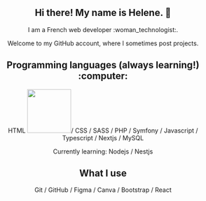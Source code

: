 <h2 align="center">Hi there! My name is Helene. 👋</h2>

<p align="center">I am a French web developer :woman_technologist:.</p>
<p align="center">Welcome to my GitHub account, where I sometimes post projects.</p>

<h2 align="center">Programming languages (always learning!) :computer: </h2>
<p align="center"> HTML <img src="https://upload.wikimedia.org/wikipedia/commons/6/61/HTML5_logo_and_wordmark.svg" width="100">/ CSS / SASS / PHP / Symfony / Javascript / Typescript / Nextjs / MySQL</p>
<p align="center"> Currently learning: Nodejs / Nestjs</p>

<h2 align="center">What I use</h2>
<p align="center">Git / GitHub / Figma / Canva / Bootstrap / React </p>

<!--
**shvilaine/shvilaine** is a ✨ _special_ ✨ repository because its `README.md` (this file) appears on your GitHub profile.

Here are some ideas to get you started:

- 🔭 I’m currently working on ...
- 🌱 I’m currently learning ...
- 👯 I’m looking to collaborate on ...
- 🤔 I’m looking for help with ...
- 💬 Ask me about ...
- 📫 How to reach me: ...
- 😄 Pronouns: ...
- ⚡ Fun fact: ...
-->
